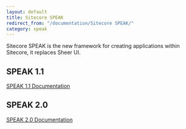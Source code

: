 ```yaml
---
layout: default
title: Sitecore SPEAK
redirect_from: "/documentation/Sitecore SPEAK/"
category: speak
---
```


Sitecore SPEAK is the new framework for creating applications within Sitecore, it replaces Sheer UI.

## SPEAK 1.1

<a href="{{ site.baseurl }}/sitecore-speak/sitecore-speak-11">SPEAK 1.1 Documentation</a>

## SPEAK 2.0

<a href="{{ site.baseurl }}/sitecore-speak/sitecore-speak-20">SPEAK 2.0 Documentation</a>